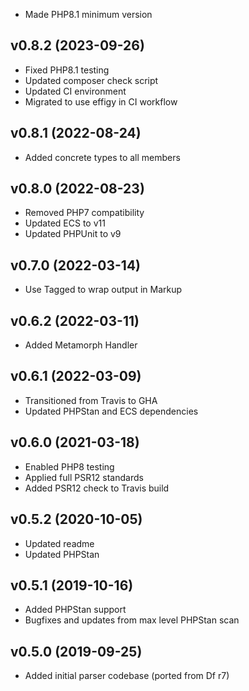 * Made PHP8.1 minimum version

## v0.8.2 (2023-09-26)
* Fixed PHP8.1 testing
* Updated composer check script
* Updated CI environment
* Migrated to use effigy in CI workflow

## v0.8.1 (2022-08-24)
* Added concrete types to all members

## v0.8.0 (2022-08-23)
* Removed PHP7 compatibility
* Updated ECS to v11
* Updated PHPUnit to v9

## v0.7.0 (2022-03-14)
* Use Tagged to wrap output in Markup

## v0.6.2 (2022-03-11)
* Added Metamorph Handler

## v0.6.1 (2022-03-09)
* Transitioned from Travis to GHA
* Updated PHPStan and ECS dependencies

## v0.6.0 (2021-03-18)
* Enabled PHP8 testing
* Applied full PSR12 standards
* Added PSR12 check to Travis build

## v0.5.2 (2020-10-05)
* Updated readme
* Updated PHPStan

## v0.5.1 (2019-10-16)
* Added PHPStan support
* Bugfixes and updates from max level PHPStan scan

## v0.5.0 (2019-09-25)
* Added initial parser codebase (ported from Df r7)
